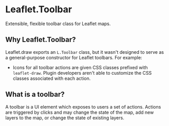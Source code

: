 Leaflet.Toolbar
===============

Extensible, flexible toolbar class for Leaflet maps.

Why Leaflet.Toolbar?
---------------

Leaflet.draw exports an `L.Toolbar` class, but it wasn't designed to serve as a general-purpose constructor for Leaflet toolbars.  For example:
* Icons for all toolbar actions are given CSS classes prefixed with `leaflet-draw`.  Plugin developers aren't able to customize the CSS classes associated with each action.

What is a toolbar?
---------------

A toolbar is a UI element which exposes to users a set of actions.  Actions are triggered by clicks and may change the state of the map, add new layers to the map, or change the state of existing layers.


